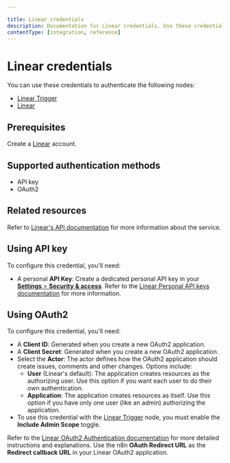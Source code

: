 ```yaml
---

title: Linear credentials
description: Documentation for Linear credentials. Use these credentials to authenticate Linear in n8n, a workflow automation platform.
contentType: [integration, reference]
---
```


# Linear credentials

You can use these credentials to authenticate the following nodes:

* [Linear Trigger](/integrations/builtin/trigger-nodes/n8n-nodes-base.lineartrigger.md)
* [Linear](/integrations/builtin/app-nodes/n8n-nodes-base.linear.md)

## Prerequisites

Create a [Linear](https://linear.app/) account.

## Supported authentication methods

- API key
- OAuth2

## Related resources

Refer to [Linear's API documentation](https://developers.linear.app/docs/graphql/working-with-the-graphql-api) for more information about the service.

## Using API key

To configure this credential, you'll need:


- A personal **API Key**: Create a dedicated personal API key in your [**Settings** > **Security & access**](https://linear.app/n8n/settings/account/security). Refer to the [Linear Personal API keys documentation](https://linear.app/developers/graphql#personal-api-keys) for more information.


## Using OAuth2

To configure this credential, you'll need:

- A **Client ID**: Generated when you create a new OAuth2 application.
- A **Client Secret**: Generated when you create a new OAuth2 application.
- Select the **Actor**: The actor defines how the OAuth2 application should create issues, comments and other changes. Options include:
    - **User** (Linear's default): The application creates resources as the authorizing user. Use this option if you want each user to do their own authentication.
    - **Application**: The application creates resources as itself. Use this option if you have only one user (like an admin) authorizing the application.
- To use this credential with the [Linear Trigger](/integrations/builtin/trigger-nodes/n8n-nodes-base.lineartrigger.md) node, you must enable the **Include Admin Scope** toggle.

Refer to the [Linear OAuth2 Authentication documentation](https://developers.linear.app/docs/oauth/authentication) for more detailed instructions and explanations. Use the n8n **OAuth Redirect URL** as the **Redirect callback URL** in your Linear OAuth2 application.
